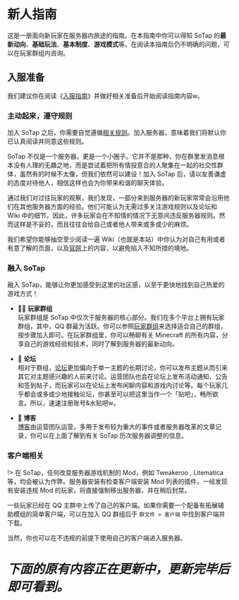 # 新人指南

这是一册面向新玩家在服务器内旅途的指南。在本指南中你可以得知 SoTap 的**最新动向**、**基础玩法**、**基本制度**、**游戏模式**等。在阅读本指南后仍不明确的问题，可以在玩家群组内咨询。

## 入服准备

我们建议你在阅读《[入服指南](./getting-started/preparation.md)》并做好相关准备后开始阅读指南内容w。

### 主动起来，遵守规则

加入 SoTap 之后，你需要自觉遵循[相关规则](http://www.sotap.org/rules)。加入服务器，意味着我们将默认你已认真阅读并同意这些规则。

SoTap 不仅是一个服务器，更是一个小圈子。它并不是那种，你在群里发消息根本没有人理的无趣之地，而是尝试着把所有情投意合的人聚集在一起的社交性群体，虽然有的时候不太像，但我们依然可以建设！加入 SoTap 后，请以友善谦虚的态度对待他人，相信这样也会为你带来和谐的聊天体验。

通过我们对过往玩家的观察，我们发现，一部分来到服务器的新玩家常常会沿用他们在其他服务器方面的经验。他们可能认为无需过多关注游戏规则以及论坛和 Wiki 中的细节。因此，许多玩家会在不知情的情况下无意间违反服务器规则。然而这样是不妥的，而且往往会给自己或者他人带来或多或少的麻烦。

我们希望你能够抽空至少阅读一遍 Wiki（也就是本站）中你认为对自己有用或者有意了解的页面，以及[官网](http://www.sotap.org)上的内容，以避免陷入不知所措的境地。

### 融入 SoTap

融入 SoTap，能够让你更加感受到这里的社区感，以至于更快地找到自己热爱的游戏方式！

+ 👨‍👦 **玩家群组**<br>玩家群组是 SoTap 中仅次于服务器的核心部分。我们在多个平台上拥有玩家群组，其中，QQ 群最为活跃。你可以参照[玩家群组](https://wiki.sotap.org/#/forum/groups)来选择适合自己的群组，按步骤加入即可。在玩家群组里，你可以畅聊有关 Minecraft 的所有内容，分享自己的游戏经验和技术，同时了解到服务器的最新动向。

+ 💬 **论坛**<br>相对于群组，[论坛](https://g.sotap.org)更加偏向于单一主题的长期讨论，你可以发布主题从而引来其它对主题感兴趣的人前来讨论。运营团队也会在论坛上发布活动通知、公告和签到帖子，而玩家可以在论坛上发布闲聊内容和游戏内讨论等。每个玩家几乎都会或多或少地接触论坛，你甚至可以把这里当作一个「贴吧」，畅所欲言。所以，速速注册账号&水贴吧w。

+ 📰 **博客**<br>[博客](//blog.sotap.org)由运营团队运营，多用于发布较为重大的事件或者服务器改革的文章记录，你可以在上面了解到有关 SoTap 历次服务器调整的信息。

### 客户端相关

!> 在 SoTap，任何改变服务器游戏机制的 Mod，例如 Tweakeroo , Litematica 等，均会被认为作弊。服务器安装有检查客户端安装 Mod 列表的插件，一经发现有安装违规 Mod 的玩家，将直接强制移出服务器，并在稍后封禁。

一些玩家已经在 QQ 主群中上传了自己的客户端。如果你需要一个配备有拓展辅助模组的简单客户端，可以在加入 QQ 群组后于 `群文件 > 客户端` 中找到客户端并下载。

当然，你也可以在不违规的前提下使用自己的客户端进入服务器。

# *下面的原有内容正在更新中，更新完毕后即可看到。*

<!--

## Hello Wonderland

初入服务器，你会 biu~ 的一下出现在一座环绕着美丽热带海洋的小岛上。

### 迈出第一步

服务器内有很多热心的玩家。如果你进入服务器的时间恰当，他们可能会前来主动帮助你*熟悉*服务器，带领你参观服务器甚至赠与你装备等。当然，我们不能一直寄希望于他人的施舍，自己努力的果实才是最可口的！

你可以探索出生点周边，迅速把握周围事物，包括且不限于：

+ 一个由管理组设置的地狱传送门
+ 一片种植着农作物的小小农田
+ 一座精致的二层小楼
+ 一些很闲很闲的玩家（笑
+ **告示墙**

那么接下来就开始你的 SoTap 之旅吧！

### 货币&其他

#### SU币

SoTap 采用 `SU`（中文 `苏`）作为服务器货币单位，平常玩家或管理组口中的「多少多少苏」均指此货币。玩家在线每达 30 分钟会自动获得 50SU ，每日最多可获得 350SU。你可以通过 SU 币与其他玩家交易或者输入 `/ah` 在*全球市场*里选购心仪的物品w。

!> SU 币禁止线下交易，由此产生的一切后果由玩家自行承担。

#### 符文币2.0

「符文币2.0」是 SoTap 内可通过部分活动和不定期开放的苏币抽奖活动获取的稀有货币，用于在主城 NPC 处兑换符文、背包等珍稀奖励。

「符文」可以为玩家提供强大的增益 BUFF ，包括减免特定伤害、增加特定伤害等，你可以在出生岛上的村民处使用「符文币2.0」兑换符文、查看每种符文的详细介绍。

「背包」可以为玩家提供 27 格的可用空间用来存放个人物品。背包有多种颜色可供选择。背包只能手持，暂不能被装备。手持背包按下使用键来打开背包菜单。

!> 符文需要装备在指定部位才能够生效，请仔细查看符文的相关说明。符文禁止线下交易。由此产生的一切后果由玩家承担。


### 常用指令

参见[常用指令](https://wiki.sotap.org/#/getting-started/basic-commands)板块。

!> `/back` 、`/tpa` 、`/tpahere` 、`/home` 、`/sethome` 为收费指令，使用前请确保你账户上有足够的 SU 币。你可以通过[额外付费](https://sotap.org/premium)来减免这些消耗。

### 注意事项

下面是一些你游戏过程中需要注意的事项w

+ 不要破坏其他玩家的建筑、设施。如果你引爆了苦力怕，需要自己修补破坏，否则可能会遭到警告，尤其是损害了他人的建筑时。
+ 没有注明公用的箱子一律视为私人箱子，**无论它有没有上锁**。擅自从这些箱子里面拿物品都将视为**偷窃**，请谨记这一点。
+ 没有注明公用的机器/建筑/菜地一律视为私人，**无论它是否圈地**。请不要擅自使用或收割（即使补种，也不允许）。注明公用的农场必须补种。
+ 在野外遇到箱子或建筑时，若不确定是否为人造的，可以输入指令 `/co i` 然后点击方块来查询是否有玩家记录，若无记录则一般代表无主或自然生成，那么便可以使用里面的资源，反之，则不能，参见上述的第三、四条。*再次输入 `/co i` 可退出方块查询模式。*
+ 当你进入公共规划或玩家城镇领域时，若要在这些区域建设，请提前咨询相应区域的管理员，并遵守当地的建筑风格。
+ 请不要当「伸手党」，那样只会让你在其他玩家心中的好感度下降。
+ **出生点附近区域禁止开发。**
+ 服务器内开启玩家 pvp，但**禁止**恶意 pvp 与骚扰。
+ 服务器**死亡掉落**。在游玩过程中记得保护好你的虚拟财产w。

?> 你可以在系统商店内花费 120SU 来购买一个「复活币」，每个「复活币」可以在死亡时为你保留一次背包物品。


*指南尚有 130 个坑待填，加入我们，为 SoTap 贡献一份独特的力量吧w！*

-->